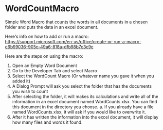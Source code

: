 # WordCountMacro
Simple Word Macro that counts the words in all documents in a chosen folder and puts the data in an excel document.

Here's info on how to add or run a macro:  https://support.microsoft.com/en-us/office/create-or-run-a-macro-c6b99036-905c-49a6-818a-dfb98b7c3c9c

Here are the steps on using the macro:
1.	Open an Empty Word Document
2.	Go to the Developer Tab and select Macro
3.	Select the WordCount Macro (Or whatever name you gave it when you added it)
4.	A Dialog Prompt will ask you select the folder that has the documents you wish to count
5.	After selecting the folder, it will makes its calculations and write all of the information in an excel document named WordCounts.xlsx.
    You can find this document in the directory you choose.
    a.	If you already have a file named WordCounts.xlsx, it will ask if you would like to overwrite it.
6.	After it has written the information into the excel document, it will display how many files and words it found.
